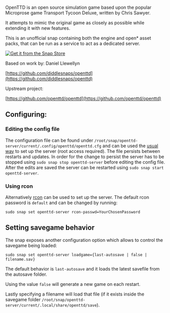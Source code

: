 OpenTTD is an open source simulation game based upon the popular Microprose game Transport Tycoon Deluxe, written by Chris Sawyer.

It attempts to mimic the original game as closely as possible while extending it with new features.

This is an unofficial snap containing both the engine and open* asset packs, that can be run as a service to act as a dedicated server.

[![Get it from the Snap Store](https://snapcraft.io/static/images/badges/en/snap-store-black.svg)](https://snapcraft.io/openttd-server)

Based on work by: Daniel Llewellyn

[https://github.com/diddlesnaps/openttd](https://github.com/diddlesnaps/openttd)

Upstream project:

[https://github.com/openttd/openttd](https://github.com/openttd/openttd)

## Configuring: 

### Editing the config file

The configuration file can be found under `/root/snap/openttd-server/current/.config/openttd/openttd.cfg` and can be used the [usual way](https://wiki.openttd.org/en/Archive/Manual/Settings/Openttd.cfg) to set up the server (root access required). The file persists between restarts and updates. In order for the change to persist the server has to be stopped using `sudo snap stop openttd-server` before editing the config file. After the edits are saved the server can be restarted using `sudo snap start openttd-server`.

### Using rcon

Alternatively [rcon](https://wiki.openttd.org/en/Manual/Dedicated%20server#controlling-the-server-with-rcon) can be used to set up the server. The default rcon password is `default` and can be changed by running:

`sudo snap set openttd-server rcon-passwd=YourChosenPassword`

## Setting savegame behavior

The snap exposes another configuration option which allows to control the savegame being loaded:

`sudo snap set openttd-server loadgame={last-autosave | false | filename.sav}`

The default behavior is `last-autosave` and it loads the latest savefile from the autosave folder.

Using the value `false` will generate a new game on each restart.

Lastly specifying a filename will load that file (if it exists inside the savegame folder `/root/snap/openttd-server/current/.local/share/openttd/save`).
